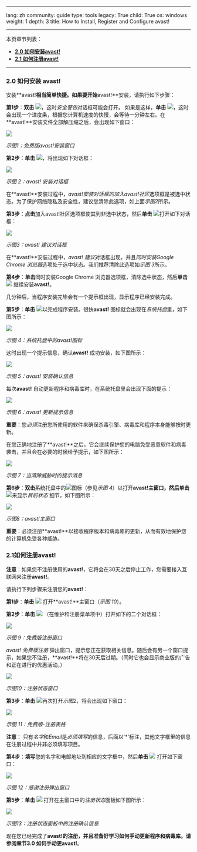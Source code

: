 

---

lang: zh
community: guide
type: tools
legacy: True
child: True
os: windows
weight: 1
depth: 3
title: How to Install, Register and Configure avast!

---

本页章节列表：

- [**2.0 如何安装avast!**](#2.0)
- [**2.1 如何注册avast!**](#2.1)

-------

<a name="2.0"></a>
### 2.0 如何安装 avast! ###

安装**avast!**相当简单快捷。如果要开始**avast!**安装，请执行如下步骤：

**第1步**：**双击** ![](/sbox/screen/avast-zh/15.png)，这时*安全警告*对话框可能会打开。 如果是这样，**单击** ![](/sbox/screen/avast-zh/02.png)，这时会出现一个进度条，根据您计算机速度的快慢，会等待一分钟左右。在**avast!**安装文件全部解压缩之后，会出现如下窗口：

![](/sbox/screen/avast-zh/04.png)

*示图1：免费版avast!安装窗口*

**第2步**：**单击** ![](/sbox/screen/avast-zh/05.png)，将出现如下对话框：

![](/sbox/screen/avast-zh/06.png)

*示图 2：avast! 安装对话框* 

在**avast!**安装过程中，*avast!*安装对话框的*加入avast!社区*选项框是被选中状态。为了保护网络隐私及安全性，建议您清除此选项，如上面*示图2*所示。

**第3步**：**点击**加入avast!社区选项框使其到非选中状态，然后**单击** ![](/sbox/screen/avast-zh/05.png)打开如下对话框：

![](/sbox/screen/avast-zh/07.png)

*示图3：avast! 建议对话框*

在**avast!**安装过程中，*avast! 建议*对话框出现，并且*同时安装Google Chrome 浏览器*选项处于选中状态。我们推荐清除此选项如*示图 3*所示。

**第4步**：**单击**同时安装Google Chrome 浏览器选项框，清除选中状态，然后**单击** ![](/sbox/screen/avast-zh/05.png) 继续安装**avast!**。

几分钟后，当程序安装完毕会有一个提示框出现，显示程序已经安装完成。

**第5步**：**单击** ![](/sbox/screen/avast-zh/09.png)以完成程序安装。很快**avast!** 图标就会出现在*系统托盘*里，如下图所示：

![](/sbox/screen/avast-zh/10.png)

*示图 4：系统托盘中的avast!图标*

这时出现一个提示信息，确认**avast!** 成功安装，如下图所示：

![](/sbox/screen/avast-zh/11.png)

*示图 5：avast! 安装确认信息*

每次**avast!** 自动更新程序和病毒库时，在系统托盘里会出现下面的提示：

![](/sbox/screen/avast-zh/12.png)

*示图 6：avast! 更新提示信息* 

**重要**：您*必须*注册您所使用的软件来确保杀毒引擎、病毒库和程序本身能够按时更新。

在您正确地注册了**avast!**之后，它会继续保护您的电脑免受恶意软件和病毒袭击，并且会在必要的时候给予提示，如下图所示：

![](/sbox/screen/avast-zh/17.png)

*示图 7：当清除威胁时的提示消息*

**第6步**：**双击**系统托盘中的![](/sbox/screen/avast-zh/20.png)图标（参见*示图 4*）以打开**avast!**主窗口，然后**单击** ![](/sbox/screen/avast-zh/14.png)来显示*目前状态* 细节，如下图所示：

![](/sbox/screen/avast-zh/16.png)

*示图8：avast!主窗口*

**重要**：必须注册**avast!**以接收程序版本和病毒库的更新，从而有效地保护您的计算机免受各种威胁。

<a name="2.1"></a>
### 2.1如何注册avast! ###

**注意**：如果您不注册使用的**avast!**，它将会在30天之后停止工作，您需要接入互联网来注册**avast!**。  

请执行下列步骤来注册您的**avast!**：

**第1步**：**单击** ![](/sbox/screen/avast-zh/20.png) 打开**avast!**主窗口（*示图 10*）。

**第2步**：**单击** ![](/sbox/screen/avast-zh/22.png) （在维护和注册菜单项中）打开如下的二个对话框：

![](/sbox/screen/avast-zh/23.png)

*示图 9：免费版注册窗口*

 *avast! 免费版注册* 弹出窗口，提示您正在获取相关信息。随后会有另一个窗口提示，如果您不注册，**avast!**将在30天后过期。（同时它也会显示商业版的广告和正在进行的优惠活动。）

![](/sbox/screen/avast-zh/24.png)

*示图10：注册状态窗口*

**第3步**：**单击** ![](/sbox/screen/avast-zh/25.png)再次打开*示图2*，将会出现如下窗口：

![](/sbox/screen/avast-zh/26.png)
  
*示图 11：免费版-注册表格*

**注意**： 只有*名字*和*Email*是*必须填写*的信息，后面以'*'标注，其他文字框里的信息在注册过程中并非必须填写项目。 

**第4步**：**填写**您的名字和电邮地址到相应的文字框中，然后**单击** ![](/sbox/screen/avast-zh/28.png) 打开如下窗口：

![](/sbox/screen/avast-zh/29.png)

*示图 12：感谢注册弹出窗口*

**第5步**：**单击** ![](/sbox/screen/avast-zh/30.png) 打开在主窗口中的*注册状态*面板如下图所示：

![](/sbox/screen/avast-zh/31.png)

*示图13：注册状态面板中的注册确认信息*

现在您已经完成了**avast!**的注册，并且准备好学习如何手动更新程序和病毒库。请参阅章节**3.0 如何手动更avast!**。

